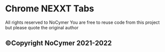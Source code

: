 # Chrome NEXXT Tabs

All rights reserved to NoCymer
You are free to reuse code from this project but please quote the original author
## ©Copyright NoCymer 2021-2022
